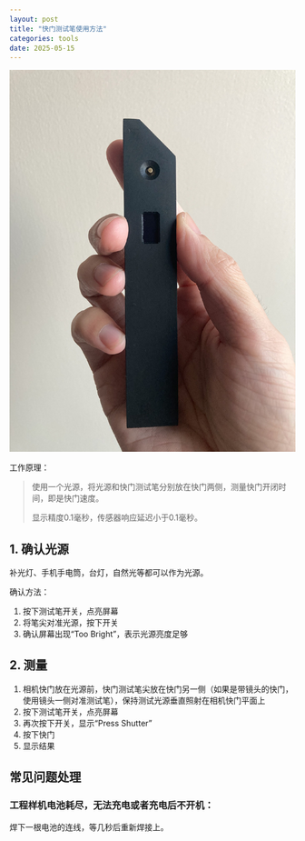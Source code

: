 ```yaml
---
layout: post
title: "快门测试笔使用方法"
categories: tools
date: 2025-05-15
---
```


![手持快门测试笔](images/shutter-tester-pen-cover.jpg)

工作原理：

> 使用一个光源，将光源和快门测试笔分别放在快门两侧，测量快门开闭时间，即是快门速度。
> 
> 显示精度0.1毫秒，传感器响应延迟小于0.1毫秒。

## 1. 确认光源

补光灯、手机手电筒，台灯，自然光等都可以作为光源。

确认方法：

1. 按下测试笔开关，点亮屏幕
2. 将笔尖对准光源，按下开关
3. 确认屏幕出现“Too Bright”，表示光源亮度足够

## 2. 测量

1. 相机快门放在光源前，快门测试笔尖放在快门另一侧（如果是带镜头的快门，使用镜头一侧对准测试笔），保持测试光源垂直照射在相机快门平面上
2. 按下测试笔开关，点亮屏幕
3. 再次按下开关，显示“Press Shutter”
4. 按下快门
5. 显示结果

## 常见问题处理

### 工程样机电池耗尽，无法充电或者充电后不开机：

焊下一根电池的连线，等几秒后重新焊接上。